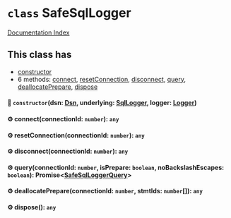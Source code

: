 # `class` SafeSqlLogger

[Documentation Index](../README.md)

## This class has

- [constructor](#-constructordsn-dsn-underlying-sqllogger-logger-logger)
- 6 methods:
[connect](#-connectconnectionid-number-any),
[resetConnection](#-resetconnectionconnectionid-number-any),
[disconnect](#-disconnectconnectionid-number-any),
[query](#-queryconnectionid-number-isprepare-boolean-nobackslashescapes-boolean-promisesafesqlloggerquery),
[deallocatePrepare](#-deallocateprepareconnectionid-number-stmtids-number-any),
[dispose](#-dispose-any)


#### 🔧 `constructor`(dsn: [Dsn](../class.Dsn/README.md), underlying: [SqlLogger](../interface.SqlLogger/README.md), logger: [Logger](../interface.Logger/README.md))



#### ⚙ connect(connectionId: `number`): `any`



#### ⚙ resetConnection(connectionId: `number`): `any`



#### ⚙ disconnect(connectionId: `number`): `any`



#### ⚙ query(connectionId: `number`, isPrepare: `boolean`, noBackslashEscapes: `boolean`): Promise\<[SafeSqlLoggerQuery](../interface.SafeSqlLoggerQuery/README.md)>



#### ⚙ deallocatePrepare(connectionId: `number`, stmtIds: `number`\[]): `any`



#### ⚙ dispose(): `any`



